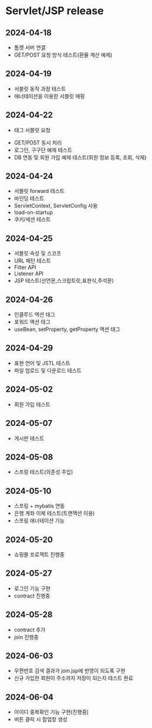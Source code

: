 # Servlet/JSP release

## 2024-04-18
- 톰켓 서버 연결
- GET/POST 요청 방식 테스트(환율 계산 예제)

## 2024-04-19
- 서블릿 동작 과정 테스트
- 애너테이션을 이용한 서블릿 매핑

## 2024-04-22 
- <form> 태그 서블릿 요청
- GET/POST 동시 처리
- 로그인, 구구단 예제 테스트
- DB 연동 및 회원 가입 예제 테스트(회원 정보 등록, 조회, 삭제)

## 2024-04-24
- 서블릿 forward 테스트
- 바인딩 테스트
- ServletContext, ServletConfig 사용
- load-on-startup
- 쿠키/세션 테스트

## 2024-04-25
- 서블릿 속성 및 스코프
- URL 패턴 테스트
- Filter API
- Listener API
- JSP 테스트(선언문,스크립트릿,표현식,주석문)

## 2024-04-26
- 인클루드 액션 태그
- 포워드 액션 태그
- useBean, setProperty, getProperty 액션 태그


## 2024-04-29
- 표현 언어 및 JSTL 테스트
- 파일 업로드 및 다운로드 테스트

## 2024-05-02
- 회원 가입 테스트

## 2024-05-07
- 게시판 테스트

## 2024-05-08
- 스프링 테스트(의존성 주입)

## 2024-05-10
- 스프링 + mybatis 연동
- 은행 계좌 이체 테스트(트랜잭션 이용)
- 스프링 애너테이션 기능

## 2024-05-20
 - 쇼핑몰 프로젝트 진행중

 ## 2024-05-27
 - 로그인 기능 구현
 - contract 진행중

 ## 2024-05-28
 - contract 추가
 - join 진행중

 ## 2024-06-03
 - 우편번호 검색 결과가 join.jsp에 반영이 되도록 구현
 - 신규 가입한 회원이 주소까지 저장이 되는지 테스트 완료

 ## 2024-06-04
 - 아이디 중복확인 기능 구현(진행중)
 - 버튼 클릭 시 팝업창 생성